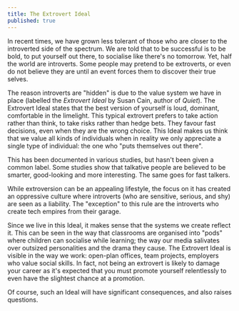 ```yaml
---
title: The Extrovert Ideal
published: true
---
```


In recent times, we have grown less tolerant of those who are closer to the introverted side of the spectrum. We are told that to be successful is to be bold, to put yourself out there, to socialise like there's no tomorrow. Yet, half the world are introverts. Some people may pretend to be extroverts, or even do not believe they are until an event forces them to discover their true selves. 

The reason introverts are "hidden" is due to the value system we have in place (labelled the _Extrovert Ideal_ by Susan Cain, author of _Quiet_). The Extrovert Ideal states that the best version of yourself is loud, dominant, comfortable in the limelight. This typical extrovert prefers to take action rather than think, to take risks rather than hedge bets. They favour fast decisions, even when they are the wrong choice. This Ideal makes us think that we value all kinds of individuals when in reality we only appreciate a single type of individual: the one who "puts themselves out there". 

This has been documented in various studies, but hasn't been given a common label. Some studies show that talkative people are believed to be smarter, good-looking and more interesting. The same goes for fast talkers. 

While extroversion can be an appealing lifestyle, the focus on it has created an oppressive culture where introverts (who are sensitive, serious, and shy) are seen as a liability. The "exception" to this rule are the introverts who create tech empires from their garage. 

Since we live in this Ideal, it makes sense that the systems we create reflect it. This can be seen in the way that classrooms are organised into "pods" where children can socialise while learning; the way our media salivates over outsized personalities and the drama they cause. The Extrovert Ideal is visible in the way we work: open-plan offices, team projects, employers who value social skills. In fact, not being an extrovert is likely to damage your career as it's expected that you must promote yourself relentlessly to even have the slightest chance at a promotion. 

Of course, such an Ideal will have significant consequences, and also raises questions.
